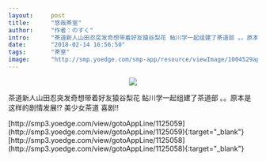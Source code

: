 ```yaml
---
layout:     post
title:      "悠哉茶室"
author:     "作者：のすく"
intro:      "茶道新人山田忍突发奇想带着好友猿谷梨花 鲇川学一起组建了茶道部 。。原本是这样的剧情发展!? 美少女茶道 喜剧!!"
date:       "2018-02-14 16:56:50"
tags:       "茶室"
image:      "http://smp.yoedge.com/smp-app/resource/viewImage/1004529appline.png"
---
```

<div style="text-align: center">
<p><img src="http://smp.yoedge.com/smp-app/resource/viewImage/1004529appline.png"/></p>
</div>
<p class="post-meta">
<span>茶道新人山田忍突发奇想带着好友猿谷梨花 鲇川学一起组建了茶道部 。。原本是这样的剧情发展!? 美少女茶道 喜剧!!</span>
</p>
[http://smp3.yoedge.com/view/gotoAppLine/1125059](http://smp3.yoedge.com/view/gotoAppLine/1125059){:target="_blank"}
[http://smp3.yoedge.com/view/gotoAppLine/1125058](http://smp3.yoedge.com/view/gotoAppLine/1125058){:target="_blank"}


